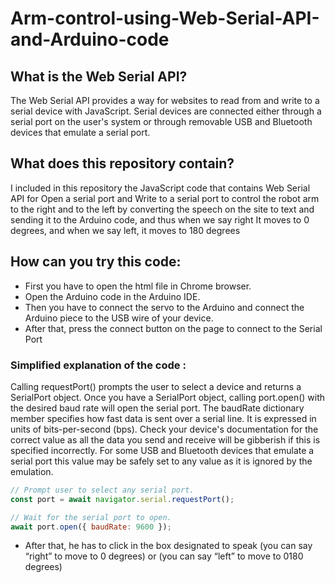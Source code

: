 # Arm-control-using-Web-Serial-API-and-Arduino-code


## What is the Web Serial API?
The Web Serial API provides a way for websites to read from and write to a serial device with JavaScript. 
Serial devices are connected either through a serial port on the user's system or through removable USB and Bluetooth devices that emulate a serial port.

## What does this repository contain?
I included in this repository the JavaScript code that contains Web Serial API for Open a serial port and Write to a serial port to control the robot arm to the right and to the left by converting the speech on the site to text and sending it to the Arduino code, and thus when we say right It moves to 0 degrees, and when we say left, it moves to 180 degrees

## How can you try this code:
- First you have to open the html file in Chrome browser.
- Open the Arduino code in the Arduino IDE.
- Then you have to connect the servo to the Arduino and connect the Arduino piece to the USB wire of your device.
- After that, press the connect button on the page to connect to the Serial Port
### Simplified explanation of the code :
Calling requestPort() prompts the user to select a device and returns a SerialPort object. Once you have a SerialPort object, calling port.open() with the desired baud rate will open the serial port. The baudRate dictionary member specifies how fast data is sent over a serial line. It is expressed in units of bits-per-second (bps). Check your device's documentation for the correct value as all the data you send and receive will be gibberish if this is specified incorrectly. For some USB and Bluetooth devices that emulate a serial port this value may be safely set to any value as it is ignored by the emulation.
```js
// Prompt user to select any serial port.
const port = await navigator.serial.requestPort();

// Wait for the serial port to open.
await port.open({ baudRate: 9600 });
```
- After that, he has to click in the box designated to speak (you can say “right” to move to 0 degrees) or (you can say “left” to move to 0180 degrees)
